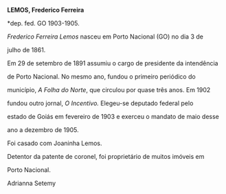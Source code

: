 **LEMOS, Frederico Ferreira**



\*dep. fed. GO 1903-1905.



*Frederico Ferreira Lemos* nasceu em Porto Nacional (GO) no dia 3 de

julho de 1861.



Em 29 de setembro de 1891 assumiu o cargo de presidente da intendência

de Porto Nacional. No mesmo ano, fundou o primeiro periódico do

município, *A Folha do Norte*, que circulou por quase três anos. Em 1902

fundou outro jornal, *O Incentivo.* Elegeu-se deputado federal pelo

estado de Goiás em fevereiro de 1903 e exerceu o mandato de maio desse

ano a dezembro de 1905.



Foi casado com Joaninha Lemos.



Detentor da patente de coronel, foi proprietário de muitos imóveis em

Porto Nacional.



Adrianna Setemy



